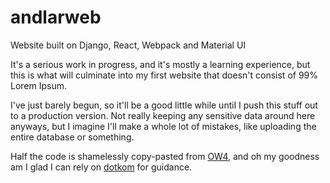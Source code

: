 # andlarweb
Website built on Django, React, Webpack and Material UI

It's a serious work in progress, and it's mostly a learning experience, but this is what will culminate into my first website that doesn't consist of 99% Lorem Ipsum.

I've just barely begun, so it'll be a good little while until I push this stuff out to a production version. Not really keeping any sensitive data around here anyways, but I imagine I'll make a whole lot of mistakes, like uploading the entire database or something.

Half the code is shamelessly copy-pasted from [OW4](https://github.com/dotKom/onlineweb4), and oh my goodness am I glad I can rely on [dotkom](https://github.com/dotKom) for guidance.
